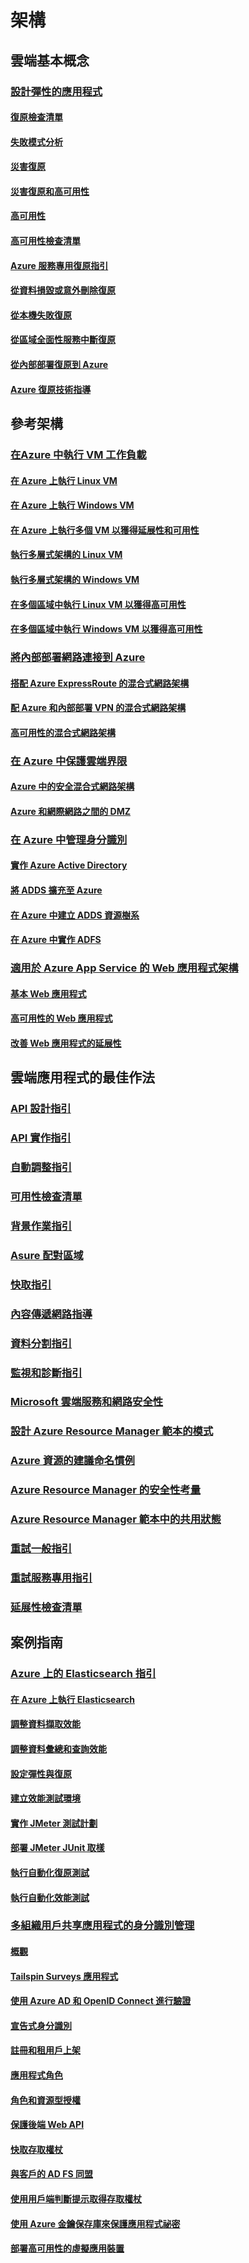 # 架構

## 雲端基本概念

### [設計彈性的應用程式](guidance-resiliency-overview.md)
#### [復原檢查清單](guidance-resiliency-checklist.md)
#### [失敗模式分析](guidance-resiliency-failure-mode-analysis.md)
#### [災害復原](..\resiliency\resiliency-disaster-recovery-azure-applications.md)
#### [災害復原和高可用性](..\resiliency\resiliency-disaster-recovery-high-availability-azure-applications.md)
#### [高可用性](..\resiliency\resiliency-high-availability-azure-applications.md)
#### [高可用性檢查清單](..\resiliency\resiliency-high-availability-checklist.md)
#### [Azure 服務專用復原指引](..\resiliency\resiliency-service-guidance-index.md)
#### [從資料損毀或意外刪除復原](..\resiliency\resiliency-technical-guidance-recovery-data-corruption.md)
#### [從本機失敗復原](..\resiliency\resiliency-technical-guidance-recovery-local-failures.md)
#### [從區域全面性服務中斷復原](..\resiliency\resiliency-technical-guidance-recovery-loss-azure-region.md)
#### [從內部部署復原到 Azure](..\resiliency\resiliency-technical-guidance-recovery-on-premises-azure.md)
#### [Azure 復原技術指導](..\resiliency\resiliency-technical-guidance.md)


## 參考架構

### [在Azure 中執行 VM 工作負載](guidance-ra-compute.md)
#### [在 Azure 上執行 Linux VM](guidance-compute-single-vm-linux.md)
#### [在 Azure 上執行 Windows VM](guidance-compute-single-vm.md)
#### [在 Azure 上執行多個 VM 以獲得延展性和可用性](guidance-compute-multi-vm.md)
#### [執行多層式架構的 Linux VM](guidance-compute-n-tier-vm-linux.md)
#### [執行多層式架構的 Windows VM](guidance-compute-n-tier-vm.md)
#### [在多個區域中執行 Linux VM 以獲得高可用性](guidance-compute-multiple-datacenters-linux.md)
#### [在多個區域中執行 Windows VM 以獲得高可用性](guidance-compute-multiple-datacenters.md)

### [將內部部署網路連接到 Azure](guidance-ra-hybrid-networking.md)
#### [搭配 Azure ExpressRoute 的混合式網路架構](guidance-hybrid-network-expressroute.md)
#### [配 Azure 和內部部署 VPN 的混合式網路架構](guidance-hybrid-network-vpn.md)
#### [高可用性的混合式網路架構](guidance-hybrid-network-expressroute-vpn-failover.md)

### [在 Azure 中保護雲端界限](guidance-ra-network-security.md)
#### [Azure 中的安全混合式網路架構](guidance-iaas-ra-secure-vnet-hybrid.md)
#### [Azure 和網際網路之間的 DMZ](guidance-iaas-ra-secure-vnet-dmz.md)

### [在 Azure 中管理身分識別](guidance-ra-identity.md)
#### [實作 Azure Active Directory](guidance-identity-aad.md)
#### [將 ADDS 擴充至 Azure](guidance-identity-adds-extend-domain.md)
#### [在 Azure 中建立 ADDS 資源樹系](guidance-identity-adds-resource-forest.md)
#### [在 Azure 中實作 ADFS](guidance-identity-adfs.md)

### [適用於 Azure App Service 的 Web 應用程式架構](guidance-ra-app-service.md)
#### [基本 Web 應用程式](guidance-web-apps-basic.md)
#### [高可用性的 Web 應用程式](guidance-web-apps-multi-region.md)
#### [改善 Web 應用程式的延展性](guidance-web-apps-scalability.md)


## 雲端應用程式的最佳作法

### [API 設計指引](..\best-practices-api-design.md)
### [API 實作指引](..\best-practices-api-implementation.md)
### [自動調整指引](..\best-practices-auto-scaling.md)
### [可用性檢查清單](..\best-practices-availability-checklist.md)
### [背景作業指引](..\best-practices-background-jobs.md)
### [Asure 配對區域](..\best-practices-availability-paired-regions.md)
### [快取指引](..\best-practices-caching.md)
### [內容傳遞網路指導](..\best-practices-cdn.md)
### [資料分割指引](..\best-practices-data-partitioning.md)
### [監視和診斷指引](..\best-practices-monitoring.md)
### [Microsoft 雲端服務和網路安全性](..\best-practices-network-security.md)
### [設計 Azure Resource Manager 範本的模式](..\best-practices-resource-manager-design-templates.md)
### [Azure 資源的建議命名慣例](guidance-naming-conventions.md)
### [Azure Resource Manager 的安全性考量](..\best-practices-resource-manager-security.md)
### [Azure Resource Manager 範本中的共用狀態](..\best-practices-resource-manager-state.md)
### [重試一般指引](..\best-practices-retry-general.md)
### [重試服務專用指引](..\best-practices-retry-service-specific.md)
### [延展性檢查清單](..\best-practices-scalability-checklist.md)


## 案例指南

### [Azure 上的 Elasticsearch 指引](guidance-elasticsearch.md)
#### [在 Azure 上執行 Elasticsearch](guidance-elasticsearch-running-on-azure.md)
#### [調整資料擷取效能](guidance-elasticsearch-tuning-data-ingestion-performance.md)
#### [調整資料彙總和查詢效能](guidance-elasticsearch-tuning-data-aggregation-and-query-performance.md)
#### [設定彈性與復原](guidance-elasticsearch-configuring-resilience-and-recovery.md)
#### [建立效能測試環境](guidance-elasticsearch-creating-performance-testing-environment.md)
#### [實作 JMeter 測試計劃](guidance-elasticsearch-implementing-jmeter-test-plan.md)
#### [部署 JMeter JUnit 取樣](guidance-elasticsearch-deploying-jmeter-junit-sampler.md)
#### [執行自動化復原測試](guidance-elasticsearch-running-automated-resilience-tests.md)
#### [執行自動化效能測試](guidance-elasticsearch-running-automated-performance-tests.md)

### [多組織用戶共享應用程式的身分識別管理](guidance-multitenant-identity.md)
#### [概觀](guidance-multitenant-identity-intro.md)
#### [Tailspin Surveys 應用程式](guidance-multitenant-identity-tailspin.md)
#### [使用 Azure AD 和 OpenID Connect 進行驗證](guidance-multitenant-identity-authenticate.md)
#### [宣告式身分識別](guidance-multitenant-identity-claims.md)
#### [註冊和租用戶上架](guidance-multitenant-identity-signup.md)
#### [應用程式角色](guidance-multitenant-identity-app-roles.md)
#### [角色和資源型授權](guidance-multitenant-identity-authorize.md)
#### [保護後端 Web API](guidance-multitenant-identity-web-api.md)
#### [快取存取權杖](guidance-multitenant-identity-token-cache.md)
#### [與客戶的 AD FS 同盟](guidance-multitenant-identity-adfs.md)
#### [使用用戶端判斷提示取得存取權杖](guidance-multitenant-identity-client-assertion.md)
#### [使用 Azure 金鑰保存庫來保護應用程式祕密](guidance-multitenant-identity-keyvault.md)
#### [部署高可用性的虛擬應用裝置](guidance-nva-ha.md)


<!--HONumber=Nov16_HO4-->


